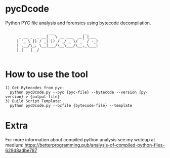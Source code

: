# pycDcode
Python PYC file analysis and forensics using bytecode decompilation.

```
                   ___             _                         
      _ __ _  _ __|   \ __ ___  __| |___                     
     | '_ \ || / _| |) / _/ _ \/ _` / -_)                    
     | .__/\_, \__|___/\__\___/\__,_\___|                    
     |_|   |__/                                              
                                                            
```

# How to use the tool
```
1) Get Bytecodes from pyc:  
  python pycDcode.py --pyc {pyc-file} --bytecode --version {py-version} > {output-file}
3) Build Script Template:
  python pycDcode.py --bcfile {bytecode-file} --template
```

# Extra
For more information about compiled python analysis see my writeup at medium:
https://betterprogramming.pub/analysis-of-compiled-python-files-629d8adbe787
